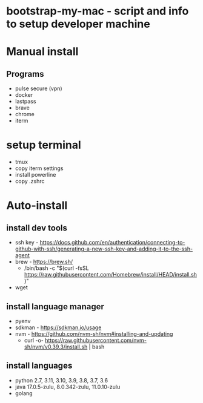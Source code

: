 # bootstrap-my-mac - script and info to setup developer machine

# Manual install
## Programs
- pulse secure (vpn)
- docker
- lastpass
- brave
- chrome
- iterm

# setup terminal
- tmux
- copy iterm settings
- install powerline
- copy .zshrc

# Auto-install
## install dev tools
- ssh key - https://docs.github.com/en/authentication/connecting-to-github-with-ssh/generating-a-new-ssh-key-and-adding-it-to-the-ssh-agent
- brew - https://brew.sh/
   - /bin/bash -c "$(curl -fsSL https://raw.githubusercontent.com/Homebrew/install/HEAD/install.sh)"
- wget


## install language manager
- pyenv
- sdkman - https://sdkman.io/usage
- nvm - https://github.com/nvm-sh/nvm#installing-and-updating
   - curl -o- https://raw.githubusercontent.com/nvm-sh/nvm/v0.39.3/install.sh | bash


## install languages
- python 2.7, 3.11, 3.10, 3.9, 3.8, 3.7, 3.6
- java 17.0.5-zulu, 8.0.342-zulu, 11.0.10-zulu
- golang
